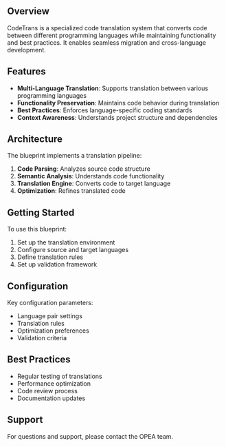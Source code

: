 ## Overview
CodeTrans is a specialized code translation system that converts code between different programming languages while maintaining functionality and best practices. It enables seamless migration and cross-language development.

## Features
- **Multi-Language Translation**: Supports translation between various programming languages
- **Functionality Preservation**: Maintains code behavior during translation
- **Best Practices**: Enforces language-specific coding standards
- **Context Awareness**: Understands project structure and dependencies

## Architecture
The blueprint implements a translation pipeline:
1. **Code Parsing**: Analyzes source code structure
2. **Semantic Analysis**: Understands code functionality
3. **Translation Engine**: Converts code to target language
4. **Optimization**: Refines translated code

## Getting Started
To use this blueprint:
1. Set up the translation environment
2. Configure source and target languages
3. Define translation rules
4. Set up validation framework

## Configuration
Key configuration parameters:
- Language pair settings
- Translation rules
- Optimization preferences
- Validation criteria

## Best Practices
- Regular testing of translations
- Performance optimization
- Code review process
- Documentation updates

## Support
For questions and support, please contact the OPEA team. 